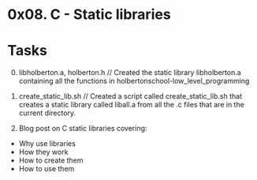 # 0x08. C - Static libraries

# Tasks

0. libholberton.a, holberton.h // Created the static library libholberton.a containing all the functions in holbertonschool-low_level_programming

1. create_static_lib.sh // Created a script called create_static_lib.sh that creates a static library called liball.a from all the .c files that are in the current directory.

2. Blog post on C static libraries covering:

- Why use libraries
- How they work
- How to create them
- How to use them